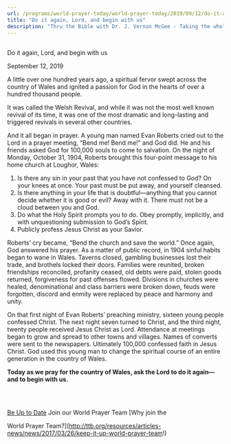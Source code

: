 ```yaml
---
url: /programs/world-prayer-today/world-prayer-today/2019/09/12/do-it-again-lord-and-begin-with-us
title: "Do it again, Lord, and begin with us"
description: "Thru the Bible with Dr. J. Vernon McGee - Taking the whole Word to the whole world"
---
```







## 
 Do it again, Lord, and begin with us


September 12, 2019




A little over one hundred years ago, a spiritual fervor swept across the country of Wales and ignited a passion for God in the hearts of over a hundred thousand people. 


It was called the Welsh Revival, and while it was not the most well known revival of its time, it was one of the most dramatic and long-lasting and triggered revivals in several other countries. 


And it all began in prayer. A young man named Evan Roberts cried out to the Lord in a prayer meeting, “Bend me! Bend me!” and God did. He and his friends asked God for 100,000 souls to come to salvation. On the night of Monday, October 31, 1904, Roberts brought this four-point message to his home church at Loughor, Wales: 


1. Is there any sin in your past that you have not confessed to God? On your knees at once. Your past must be put away, and yourself cleansed.
2. Is there anything in your life that is doubtful—anything that you cannot decide whether it is good or evil? Away with it. There must not be a cloud between you and God.
3. Do what the Holy Spirit prompts you to do. Obey promptly, implicitly, and with unquestioning submission to God’s Spirit.
4. Publicly profess Jesus Christ as your Savior.


Roberts’ cry became, “Bend the church and save the world.” Once again, God answered his prayer. As a matter of public record, in 1904 sinful habits began to wane in Wales. Taverns closed, gambling businesses lost their trade, and brothels locked their doors. Families were reunited, broken friendships reconciled, profanity ceased, old debts were paid, stolen goods returned, forgiveness for past offenses flowed. Divisions in churches were healed, denominational and class barriers were broken down, feuds were forgotten, discord and enmity were replaced by peace and harmony and unity.


On that first night of Evan Roberts’ preaching ministry, sixteen young people confessed Christ. The next night seven turned to Christ, and the third night, twenty people received Jesus Christ as Lord. Attendance at meetings began to grow and spread to other towns and villages. Names of converts were sent to the newspapers. Ultimately 100,000 confessed faith in Jesus Christ. God used this young man to change the spiritual course of an entire generation in the country of Wales. 


**Today as we pray for the country of Wales, ask the Lord to do it again—and to begin with us.** 


  

 







## 




[Be Up to Date](http://feeds.feedburner.com/WorldPrayerToday "World Prayer Today RSS Feed")
Join our World Prayer Team
[Why join the  

World Prayer Team?](http://ttb.org/resources/articles-news/news/2017/03/26/keep-it-up-world-prayer-team!)




